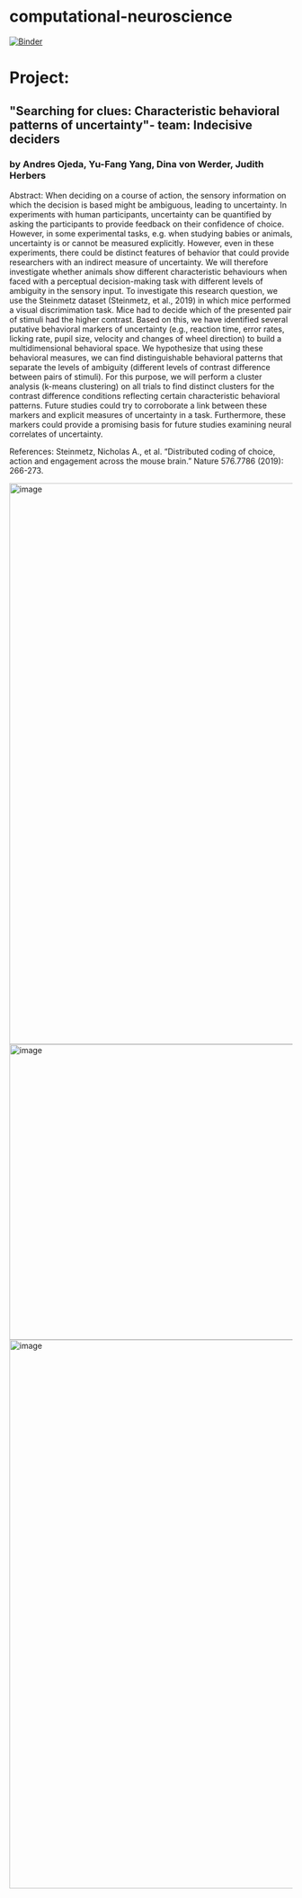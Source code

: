 # computational-neuroscience
[![Binder](https://mybinder.org/badge_logo.svg)](https://mybinder.org/v2/gh/ufangYang/computational-neuroscience/HEAD)


# Project: 
## "Searching for clues: Characteristic behavioral patterns of uncertainty"- team: Indecisive deciders
### by Andres Ojeda, Yu-Fang Yang, Dina von Werder, Judith Herbers
Abstract: 
When deciding on a course of action, the sensory information on which the decision is based might be ambiguous, leading to uncertainty. In experiments with human participants, uncertainty can be quantified by asking the participants to provide feedback on their confidence of choice. However, in some experimental tasks, e.g. when studying babies or animals, uncertainty is or cannot be measured explicitly. However, even in these experiments, there could be distinct features of behavior that could provide researchers with an indirect measure of uncertainty. We will therefore investigate whether animals show different characteristic behaviours when faced with a perceptual decision-making task with different levels of ambiguity in the  sensory input.
To investigate this research question, we use the Steinmetz dataset (Steinmetz, et al., 2019) in which mice performed a visual discrimimation task. Mice had to decide which of the presented pair of stimuli had the higher contrast. Based on this, we have identified several putative behavioral markers of uncertainty (e.g., reaction time, error rates, licking rate, pupil size, velocity and changes of wheel direction) to build a multidimensional behavioral space. We hypothesize that using these behavioral measures, we can find distinguishable behavioral patterns that separate the levels of ambiguity (different levels of contrast difference between pairs of stimuli). For this purpose, we will perform a cluster analysis (k-means clustering) on all trials to find distinct clusters for the contrast difference conditions reflecting certain characteristic behavioral patterns. Future studies could try to corroborate a link between these markers and explicit measures of uncertainty in a task. Furthermore, these markers could provide a promising basis for future studies examining neural correlates of uncertainty. 

References:
Steinmetz, Nicholas A., et al. “Distributed coding of choice, action and engagement across the mouse brain.” Nature 576.7786 (2019): 266-273.


<img width="999" alt="image" src="https://user-images.githubusercontent.com/33165978/135157569-333b4644-cc24-4486-a484-2513d6551a46.png">
<img width="526" alt="image" src="https://user-images.githubusercontent.com/33165978/135157761-1aa9be68-ef71-4b6e-8aac-1e07430c668a.png">
<img width="977" alt="image" src="https://user-images.githubusercontent.com/33165978/135157876-18e6d6bf-2bee-442d-a979-ea59a6fbd8d6.png">


